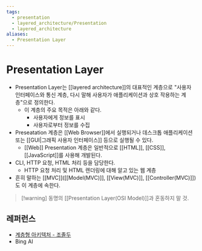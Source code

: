 ```yaml
---
tags:
  - presentation
  - layered_architecture/Presentation
  - layered_architecture
aliases:
  - Presentation Layer
---
```

# Presentation Layer
- Presentation Layer는 [[layered architecture]]의 대표적인 계층으로 "사용자 인터페이스와 통신 계층, 다시 말해 사용자가 애플리케이션과 상호 작용하는 계층"으로 정의한다.
	- 이 계층의 주요 목적은 아래와 같다.
		- 사용자에게 정보를 표시
		- 사용자로부터 정보를 수집
- Preseatation 계층은 [[Web Browser]]에서 실행되거나 데스크톱 애플리케이션 또는 [[GUI|그래픽 사용자 인터페이스]] 등으로 실행될 수 있다.
	- [[Web]] Presentation 계층은 일반적으로 [[HTML]], [[CSS]], [[JavaScript]]를 사용해 개발된다.
- CLI, HTTP 요청, HTML 처리 등을 담당한다.
	- HTTP 요청 처리 및 HTML 렌더링에 대해 알고 있는 웹 계층
- 흔히 말하는 [[MVC]]([[Model(MVC)]], [[View(MVC)]], [[Controller(MVC)]])도 이 계층에 속한다.

>[!warning]  동명의 [[Presentation Layer(OSI Model)]]과 혼동하지 말 것.



## 레퍼런스
- [계층형 아키텍처 - 조졸두](https://jojoldu.tistory.com/603)
- Bing AI